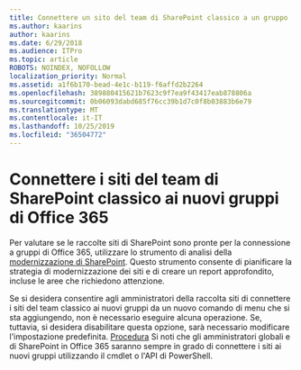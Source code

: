 ```yaml
---
title: Connettere un sito del team di SharePoint classico a un gruppo
ms.author: kaarins
author: kaarins
ms.date: 6/29/2018
ms.audience: ITPro
ms.topic: article
ROBOTS: NOINDEX, NOFOLLOW
localization_priority: Normal
ms.assetid: a1f6b170-bead-4e1c-b119-f6affd2b2264
ms.openlocfilehash: 389880415621b7623c9f7ea9f43417eab878806a
ms.sourcegitcommit: 0b06093dabd685f76cc39b1d7c0f8b03883b6e79
ms.translationtype: MT
ms.contentlocale: it-IT
ms.lasthandoff: 10/25/2019
ms.locfileid: "36504772"
---
```

# <a name="connect-classic-sharepoint-team-sites-to-new-office-365-groups"></a>Connettere i siti del team di SharePoint classico ai nuovi gruppi di Office 365

Per valutare se le raccolte siti di SharePoint sono pronte per la connessione a gruppi di Office 365, utilizzare lo strumento di analisi della [modernizzazione di SharePoint](https://go.microsoft.com/fwlink/?linkid=873066). Questo strumento consente di pianificare la strategia di modernizzazione dei siti e di creare un report approfondito, incluse le aree che richiedono attenzione.
  
Se si desidera consentire agli amministratori della raccolta siti di connettere i siti del team classico ai nuovi gruppi da un nuovo comando di menu che si sta aggiungendo, non è necessario eseguire alcuna operazione. Se, tuttavia, si desidera disabilitare questa opzione, sarà necessario modificare l'impostazione predefinita. [Procedura](https://go.microsoft.com/fwlink/?linkid=2004316) Si noti che gli amministratori globali e di SharePoint in Office 365 saranno sempre in grado di connettere i siti ai nuovi gruppi utilizzando il cmdlet o l'API di PowerShell.
  

